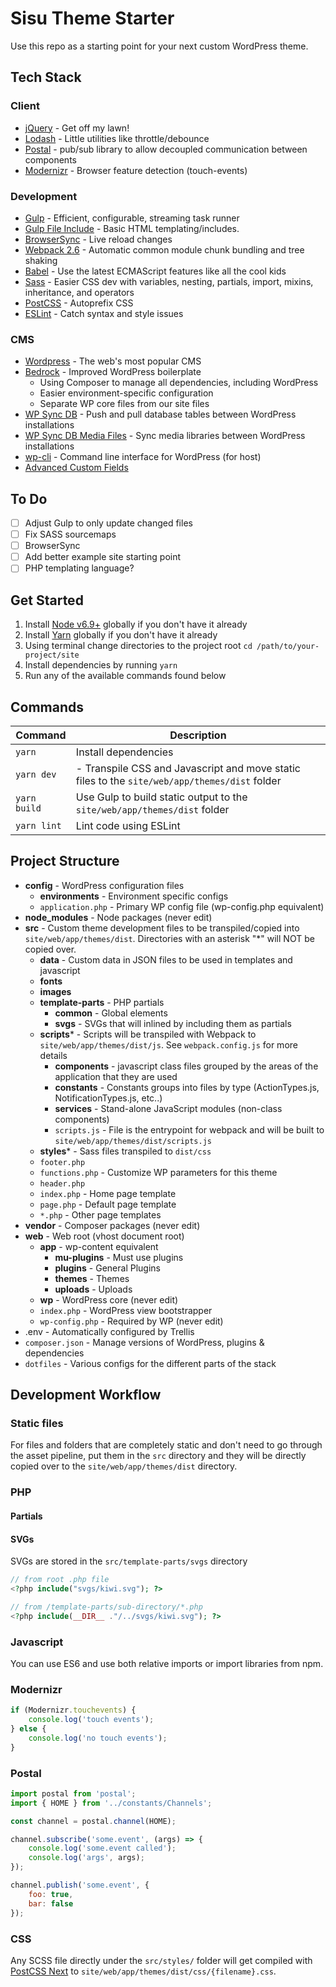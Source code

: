# Sisu Theme Starter

Use this repo as a starting point for your next custom WordPress theme.

## Tech Stack

### Client

- [jQuery](https://jquery.com/) - Get off my lawn!
- [Lodash](https://lodash.com/) - Little utilities like throttle/debounce
- [Postal](https://github.com/postaljs/postal.js) - pub/sub library to allow decoupled communication between components
- [Modernizr](https://modernizr.com) - Browser feature detection (touch-events)

### Development

- [Gulp](http://gulpjs.com/) - Efficient, configurable, streaming task runner
- [Gulp File Include](https://github.com/coderhaoxin/gulp-file-include) - Basic HTML templating/includes.
- [BrowserSync](https://www.browsersync.io/) - Live reload changes
- [Webpack 2.6](https://webpack.github.io) - Automatic common module chunk bundling and tree shaking
- [Babel](https://babeljs.io/) - Use the latest ECMAScript features like all the cool kids
- [Sass](http://sass-lang.com/) - Easier CSS dev with variables, nesting, partials, import, mixins, inheritance, and operators
- [PostCSS](http://postcss.org/) - Autoprefix CSS
- [ESLint](http://eslint.org/) - Catch syntax and style issues

### CMS

- [Wordpress](https://wordpress.org/) - The web's most popular CMS
- [Bedrock](https://roots.io/bedrock/) - Improved WordPress boilerplate
  - Using Composer to manage all dependencies, including WordPress
  - Easier environment-specific configuration
  - Separate WP core files from our site files
- [WP Sync DB](https://github.com/wp-sync-db/wp-sync-db) - Push and pull database tables between WordPress installations
- [WP Sync DB Media Files](https://github.com/wp-sync-db/wp-sync-db-media-files) - Sync media libraries between WordPress installations
- [wp-cli](https://wp-cli.org//) - Command line interface for WordPress (for host)
- [Advanced Custom Fields](https://www.advancedcustomfields.com/)

## To Do

- [ ] Adjust Gulp to only update changed files
- [ ] Fix SASS sourcemaps
- [ ] BrowserSync
- [ ] Add better example site starting point
- [ ] PHP templating language?

## Get Started

1. Install [Node v6.9+](https://nodejs.org/en/) globally if you don't have it already
1. Install [Yarn](https://yarnpkg.com/) globally if you don't have it already
1. Using terminal change directories to the project root `cd /path/to/your-project/site`
1. Install dependencies by running `yarn`
1. Run any of the available commands found below

## Commands

| Command | Description |
|---------|-------------|
| `yarn` | Install dependencies |
| `yarn dev` | - Transpile CSS and Javascript and move static files to the `site/web/app/themes/dist` folder |
| `yarn build` | Use Gulp to build static output to the `site/web/app/themes/dist` folder |
| `yarn lint` | Lint code using ESLint |

## Project Structure

- **config** - WordPress configuration files
  - **environments** - Environment specific configs
  - `application.php` - Primary WP config file (wp-config.php equivalent)
- **node_modules** - Node packages (never edit)
- **src** - Custom theme development files to be transpiled/copied into `site/web/app/themes/dist`. Directories with an asterisk "*" will NOT be copied over.
  - **data** - Custom data in JSON files to be used in templates and javascript
  - **fonts**
  - **images**
  - **template-parts** - PHP partials
    - **common** - Global elements
    - **svgs** - SVGs that will inlined by including them as partials
  - **scripts*** - Scripts will be transpiled with Webpack to `site/web/app/themes/dist/js`. See `webpack.config.js` for more details
    - **components** - javascript class files grouped by the areas of the application that they are used
    - **constants** - Constants groups into files by type (ActionTypes.js, NotificationTypes.js, etc..)
    - **services** - Stand-alone JavaScript modules (non-class components)
    - `scripts.js` - File is the entrypoint for webpack and will be built to `site/web/app/themes/dist/scripts.js`
  - **styles*** - Sass files transpiled to `dist/css`
  - `footer.php`
  - `functions.php` - Customize WP parameters for this theme
  - `header.php`
  - `index.php` - Home page template
  - `page.php` - Default page template
  - `*.php` - Other page templates
- **vendor** - Composer packages (never edit)
- **web** - Web root (vhost document root)
  - **app** - wp-content equivalent
    - **mu-plugins** - Must use plugins
    - **plugins** - General Plugins
    - **themes** - Themes
    - **uploads** - Uploads
  - **wp** - WordPress core (never edit)
  - `index.php` - WordPress view bootstrapper
  - `wp-config.php` - Required by WP (never edit)
- .env - Automatically configured by Trellis
- `composer.json` - Manage versions of WordPress, plugins & dependencies
- `dotfiles` - Various configs for the different parts of the stack


## Development Workflow

### Static files

For files and folders that are completely static and don't need to go through the asset pipeline, put them in
the `src` directory and they will be directly copied over to the `site/web/app/themes/dist` directory.

### PHP

#### Partials

#### SVGs

SVGs are stored in the `src/template-parts/svgs` directory

```php
// from root .php file
<?php include("svgs/kiwi.svg"); ?>

// from /template-parts/sub-directory/*.php
<?php include(__DIR__ ."/../svgs/kiwi.svg"); ?>
```

### Javascript

You can use ES6 and use both relative imports or import libraries from npm.

### Modernizr

```javascript
if (Modernizr.touchevents) {
	console.log('touch events');
} else {
	console.log('no touch events');
}
```

### Postal

```javascript
import postal from 'postal';
import { HOME } from '../constants/Channels';

const channel = postal.channel(HOME);

channel.subscribe('some.event', (args) => {
	console.log('some.event called');
	console.log('args', args);
});

channel.publish('some.event', {
	foo: true,
	bar: false
});

```

### CSS

Any SCSS file directly under the `src/styles/` folder will get compiled with [PostCSS Next](http://cssnext.io/)
to `site/web/app/themes/dist/css/{filename}.css`.







